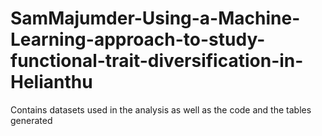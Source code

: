 # SamMajumder-Using-a-Machine-Learning-approach-to-study-functional-trait-diversification-in-Helianthu
Contains datasets used in the analysis as well as the code and the tables generated 
